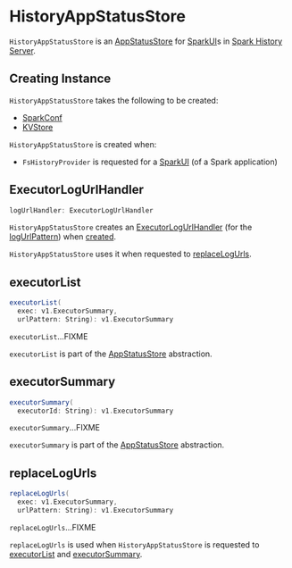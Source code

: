 # HistoryAppStatusStore

`HistoryAppStatusStore` is an [AppStatusStore](../core/AppStatusStore.md) for [SparkUI](../webui/SparkUI.md)s in [Spark History Server](index.md).

## Creating Instance

`HistoryAppStatusStore` takes the following to be created:

* <span id="conf"> [SparkConf](../SparkConf.md)
* <span id="store"> [KVStore](../core/KVStore.md)

`HistoryAppStatusStore` is created when:

* `FsHistoryProvider` is requested for a [SparkUI](FsHistoryProvider.md#getAppUI) (of a Spark application)

## <span id="logUrlHandler"> ExecutorLogUrlHandler

```scala
logUrlHandler: ExecutorLogUrlHandler
```

`HistoryAppStatusStore` creates an [ExecutorLogUrlHandler](../executor/ExecutorLogUrlHandler.md) (for the [logUrlPattern](#logUrlPattern)) when [created](#creating-instance).

`HistoryAppStatusStore` uses it when requested to [replaceLogUrls](#replaceLogUrls).

## <span id="executorList"> executorList

```scala
executorList(
  exec: v1.ExecutorSummary,
  urlPattern: String): v1.ExecutorSummary
```

`executorList`...FIXME

`executorList` is part of the [AppStatusStore](../core/AppStatusStore.md#executorList) abstraction.

## <span id="executorSummary"> executorSummary

```scala
executorSummary(
  executorId: String): v1.ExecutorSummary
```

`executorSummary`...FIXME

`executorSummary` is part of the [AppStatusStore](../core/AppStatusStore.md#executorSummary) abstraction.

## <span id="replaceLogUrls"> replaceLogUrls

```scala
replaceLogUrls(
  exec: v1.ExecutorSummary,
  urlPattern: String): v1.ExecutorSummary
```

`replaceLogUrls`...FIXME

`replaceLogUrls` is used when `HistoryAppStatusStore` is requested to [executorList](#executorList) and [executorSummary](#executorSummary).

